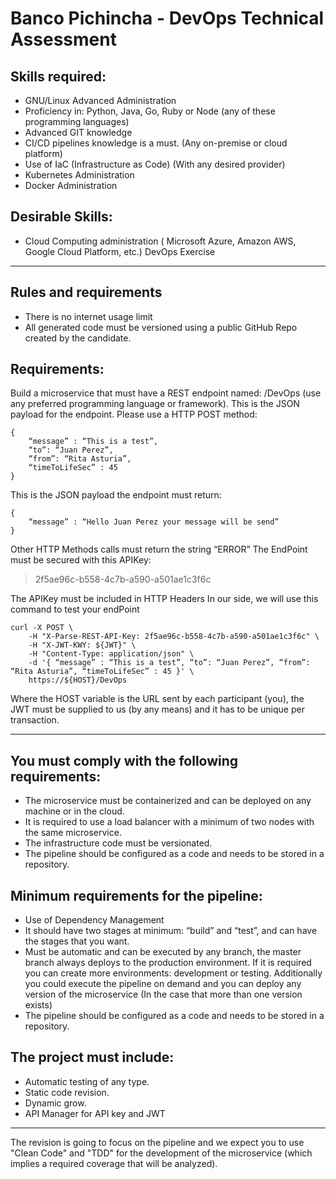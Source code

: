 # Banco Pichincha - DevOps Technical Assessment

## Skills required:
* GNU/Linux Advanced Administration
* Proficiency in: Python, Java, Go, Ruby or Node (any of these programming languages)
* Advanced GIT knowledge
* CI/CD pipelines knowledge is a must. (Any on-premise or cloud platform)
* Use of IaC (Infrastructure as Code) (With any desired provider)
* Kubernetes Administration
* Docker Administration

## Desirable Skills:
* Cloud Computing administration ( Microsoft Azure, Amazon AWS, Google Cloud Platform, etc.)
DevOps Exercise

---
## Rules and requirements
* There is no internet usage limit
* All generated code must be versioned using a public GitHub Repo created by the candidate.

## Requirements:
Build a microservice that must have a REST endpoint named: /DevOps (use any preferred programming
language or framework).
This is the JSON payload for the endpoint. Please use a HTTP POST method:

```
{
    “message” : “This is a test”,
    “to”: “Juan Perez”,
    “from”: “Rita Asturia”,
    “timeToLifeSec” : 45
}
```


This is the JSON payload the endpoint must return:

```
{
    “message” : “Hello Juan Perez your message will be send”
}
```


Other HTTP Methods calls must return the string “ERROR”
The EndPoint must be secured with this APIKey:

> 2f5ae96c-b558-4c7b-a590-a501ae1c3f6c


The APIKey must be included in HTTP Headers
In our side, we will use this command to test your endPoint

```
curl -X POST \
    -H "X-Parse-REST-API-Key: 2f5ae96c-b558-4c7b-a590-a501ae1c3f6c" \
    -H "X-JWT-KWY: ${JWT}" \
    -H "Content-Type: application/json" \
    -d '{ “message” : “This is a test”, “to”: “Juan Perez”, “from”: “Rita Asturia”, “timeToLifeSec” : 45 }' \
    https://${HOST}/DevOps
```

   
Where the HOST variable is the URL sent by each participant (you), the JWT must be supplied to us (by
any means) and it has to be unique per transaction.

---   
## You must comply with the following requirements:
* The microservice must be containerized and can be deployed on any machine or in the cloud.
* It is required to use a load balancer with a minimum of two nodes with the same microservice.
* The infrastructure code must be versionated.
* The pipeline should be configured as a code and needs to be stored in a repository.

   
## Minimum requirements for the pipeline:
* Use of Dependency Management
* It should have two stages at minimum: “build” and “test”, and can have the stages that you want.
* Must be automatic and can be executed by any branch, the master branch always deploys to the
production environment. If it is required you can create more environments: development or
testing. Additionally you could execute the pipeline on demand and you can deploy any version of
the microservice (In the case that more than one version exists)
* The pipeline should be configured as a code and needs to be stored in a repository.

   
## The project must include:
* Automatic testing of any type.
* Static code revision.
* Dynamic grow.
* API Manager for API key and JWT

---
The revision is going to focus on the pipeline and we expect you to use "Clean Code" and "TDD" for the
development of the microservice (which implies a required coverage that will be analyzed).